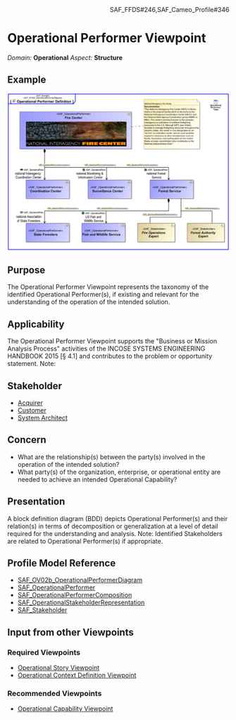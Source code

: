<div align="right">SAF_FFDS#246,SAF_Cameo_Profile#346</div>

# Operational Performer Viewpoint
*Domain:* **Operational** *Aspect:* **Structure**
## Example
![Operational Performer Definition](../diagrams/Operational-Performer-Definition.svg)
## Purpose
The Operational Performer Viewpoint represents the taxonomy of the identified Operational Performer(s), if existing and relevant for the understanding of the operation of the intended solution. 

## Applicability
The Operational Performer Viewpoint supports the "Business or Mission Analysis Process" activities of the INCOSE SYSTEMS ENGINEERING HANDBOOK 2015 [§ 4.1] and contributes to the problem or opportunity statement.
Note:
## Stakeholder
* [Acquirer](../stakeholders.md#Acquirer)
* [Customer](../stakeholders.md#Customer)
* [System Architect](../stakeholders.md#System-Architect)
## Concern
* What are the relationship(s) between the party(s) involved in the operation of the intended solution?
* What party(s) of the organization, enterprise, or operational entity are needed to achieve an intended Operational Capability?
## Presentation
A block definition diagram (BDD) depicts Operational Performer(s) and their relation(s) in terms of decomposition or generalization at a level of detail required for the understanding and analysis. 
Note: Identified Stakeholders are related to Operational Performer(s) if appropriate.

## Profile Model Reference
* [SAF_OV02b_OperationalPerformerDiagram](../stereotypes.md#SAF_OV02b_OperationalPerformerDiagram)
* [SAF_OperationalPerformer](../stereotypes.md#SAF_OperationalPerformer)
* [SAF_OperationalPerformerComposition](../stereotypes.md#SAF_OperationalPerformerComposition)
* [SAF_OperationalStakeholderRepresentation](../stereotypes.md#SAF_OperationalStakeholderRepresentation)
* [SAF_Stakeholder](../stereotypes.md#SAF_Stakeholder)
## Input from other Viewpoints
### Required Viewpoints
* [Operational Story Viewpoint](Operational-Story-Viewpoint.md)
* [Operational Context Definition Viewpoint](Operational-Context-Definition-Viewpoint.md)
### Recommended Viewpoints
* [Operational Capability Viewpoint](Operational-Capability-Viewpoint.md)
